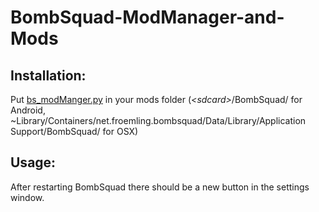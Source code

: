 BombSquad-ModManager-and-Mods
=============================
Installation:
-------------
Put <a href="https://raw.githubusercontent.com/Mrmaxmeier/BombSquad-ModManager-and-Mods/master/mods/bs_modManager.py">bs_modManger.py</a> in your mods folder (*<*sdcard*>*/BombSquad/ for Android, ~Library/Containers/net.froemling.bombsquad/Data/Library/Application Support/BombSquad/ for OSX)

Usage:
-------------
After restarting BombSquad there should be a new button in the settings window.
